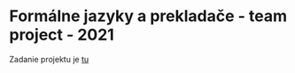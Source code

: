 # Formálne jazyky a prekladače - team project - 2021

Zadanie projektu je [tu](https://wis.fit.vutbr.cz/FIT/st/cfs.php.cs?file=%2Fcourse%2FIFJ-IT%2Fprojects%2Fifj2021.pdf)
